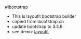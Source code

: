 #ibootstrap
- This is layoutit bootstrap builder
- copied from ibootstrap.cn
- update bootstrap to 3.3.6
- see demo: [layoutit](http://savokiss.me/layoutit)